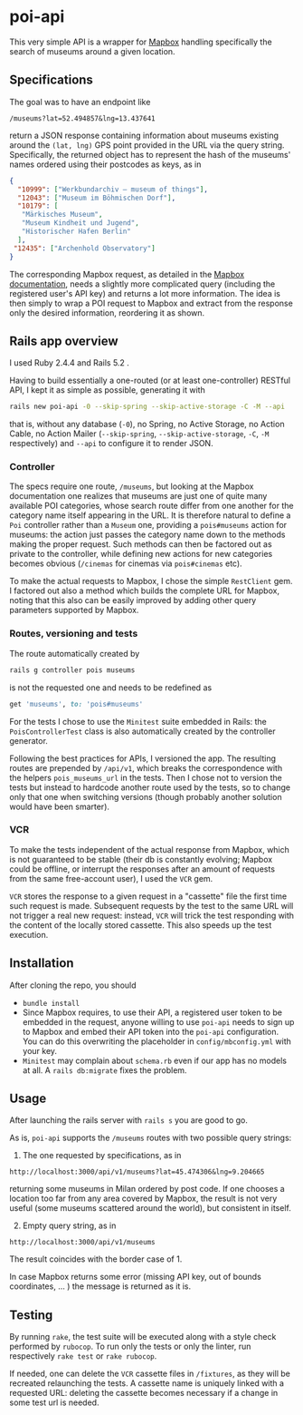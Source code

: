 
# poi-api

This very simple API is a wrapper for [Mapbox](https://www.mapbox.com) handling specifically the search of museums around a given location.

## Specifications
The goal was to have an endpoint like

`/museums?lat=52.494857&lng=13.437641`

return a JSON response containing information about museums existing around the `(lat, lng)` GPS point provided in the URL via the query string. Specifically, the returned object has to represent the hash of the museums' names ordered using their postcodes as keys, as in
```json
{
  "10999": ["Werkbundarchiv – museum of things"],
  "12043": ["Museum im Böhmischen Dorf"],
  "10179": [
   "Märkisches Museum",
   "Museum Kindheit und Jugend",
   "Historischer Hafen Berlin"
  ],
 "12435": ["Archenhold Observatory"]
}
```
The corresponding Mapbox request, as detailed in the [Mapbox documentation](https://www.mapbox.com/api-documentation/#poi-categories), needs a slightly more complicated query (including the registered user's API key) and returns a lot  more information. The idea is then simply to wrap a POI request to Mapbox and extract from the response only the desired information, reordering it as shown.

## Rails app overview
I used Ruby 2.4.4 and Rails 5.2 .

Having to build essentially a one-routed (or at least one-controller) RESTful API, I kept it as simple as possible, generating it with
```sh
rails new poi-api -0 --skip-spring --skip-active-storage -C -M --api
```
that is, without any database (`-0`), no Spring, no Active Storage, no Action Cable, no Action Mailer (`--skip-spring`, `--skip-active-storage`, `-C`, `-M` respectively) and `--api` to configure it to render JSON.

### Controller
The specs require one route, `/museums`, but looking at the Mapbox documentation one realizes that museums are just one of quite many available POI categories, whose search route differ from one another for the category name itself appearing in the URL. It is therefore natural to define a `Poi` controller rather than a `Museum` one, providing a `pois#museums` action for museums: the action just passes the category name down to the methods making the proper request. Such methods can then be factored out as private to the controller, while defining new actions for new categories becomes obvious (`/cinemas` for cinemas via `pois#cinemas` etc).

To make the actual requests to Mapbox, I chose the simple `RestClient` gem. I factored out also a method which builds the complete URL for Mapbox, noting that this also can be easily improved by adding other query parameters supported by Mapbox.

### Routes, versioning and tests
The route automatically created by
```sh
rails g controller pois museums
```
is not the requested one and needs to be redefined as
```ruby
get 'museums', to: 'pois#museums'
```
For the tests I chose to use the `Minitest` suite embedded in Rails: the `PoisControllerTest` class is also automatically created by the controller generator.

Following the best practices for APIs, I versioned the app. The resulting routes are prepended by `/api/v1`, which breaks the correspondence with the helpers `pois_museums_url` in the tests. Then I chose not to version the tests but instead to hardcode another route used by the tests, so to change only that one when switching versions (though probably another solution would have been smarter).

### VCR
To make the tests independent of the actual response from Mapbox, which is not guaranteed to be stable (their db is constantly evolving; Mapbox could be offline, or interrupt the responses after an amount of requests from the same free-account user), I used the `VCR` gem.

`VCR` stores the response to a given request in a "cassette" file the first time such request is made. Subsequent requests by the test to the same URL will not trigger a real new request: instead, `VCR` will trick the test responding with the content of the locally stored cassette. This also speeds up the test execution.



## Installation
After cloning the repo, you should

 - `bundle install`
 - Since Mapbox requires, to use their API, a registered user token to be embedded in the request, anyone willing to use `poi-api` needs to sign up to Mapbox and embed their API token into the `poi-api` configuration. You can do this overwriting the placeholder in `config/mbconfig.yml` with your key.
 - `Minitest` may complain about `schema.rb` even if our app has no models at all. A `rails db:migrate` fixes the problem.

## Usage
After launching the rails server with `rails s` you are good to go.

As is, `poi-api` supports the `/museums` routes with two possible query strings:
 1. The one requested by specifications, as in
 ```url
 http://localhost:3000/api/v1/museums?lat=45.474306&lng=9.204665
 ```
 returning some museums in Milan ordered by post code. If one chooses a location too far from any area covered by Mapbox, the result is not very useful (some museums scattered around the world), but consistent in itself.

 2. Empty query string, as in
 ```url
 http://localhost:3000/api/v1/museums
 ```
 The result coincides with the border case of 1.

In case Mapbox returns some error (missing API key, out of bounds coordinates, ... ) the message is returned as it is.

## Testing
By running `rake`, the test suite will be executed along with a style check performed by `rubocop`.
To run only the tests or only the linter, run respectively `rake test` or `rake rubocop`.

If needed, one can delete the `VCR` cassette files in `/fixtures`, as they will be recreated relaunching the tests. A cassette name is uniquely linked with a requested URL: deleting the cassette becomes necessary if a change in some test url is needed.
